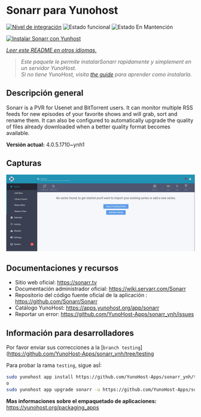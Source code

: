 <!--
Este archivo README esta generado automaticamente<https://github.com/YunoHost/apps/tree/master/tools/readme_generator>
No se debe editar a mano.
-->

# Sonarr para Yunohost

[![Nivel de integración](https://dash.yunohost.org/integration/sonarr.svg)](https://ci-apps.yunohost.org/ci/apps/sonarr/) ![Estado funcional](https://ci-apps.yunohost.org/ci/badges/sonarr.status.svg) ![Estado En Mantención](https://ci-apps.yunohost.org/ci/badges/sonarr.maintain.svg)

[![Instalar Sonarr con Yunhost](https://install-app.yunohost.org/install-with-yunohost.svg)](https://install-app.yunohost.org/?app=sonarr)

*[Leer este README en otros idiomas.](./ALL_README.md)*

> *Este paquete le permite instalarSonarr rapidamente y simplement en un servidor YunoHost.*  
> *Si no tiene YunoHost, visita [the guide](https://yunohost.org/install) para aprender como instalarla.*

## Descripción general

Sonarr is a PVR for Usenet and BitTorrent users. It can monitor multiple RSS feeds for new episodes of your favorite shows and will grab, sort and rename them. It can also be configured to automatically upgrade the quality of files already downloaded when a better quality format becomes available.


**Versión actual:** 4.0.5.1710~ynh1

## Capturas

![Captura de Sonarr](./doc/screenshots/screenshot.jpg)

## Documentaciones y recursos

- Sitio web oficial: <https://sonarr.tv>
- Documentación administrador oficial: <https://wiki.servarr.com/Sonarr>
- Repositorio del código fuente oficial de la aplicación : <https://github.com/Sonarr/Sonarr>
- Catálogo YunoHost: <https://apps.yunohost.org/app/sonarr>
- Reportar un error: <https://github.com/YunoHost-Apps/sonarr_ynh/issues>

## Información para desarrolladores

Por favor enviar sus correcciones a la [`branch testing`](https://github.com/YunoHost-Apps/sonarr_ynh/tree/testing

Para probar la rama `testing`, sigue asÍ:

```bash
sudo yunohost app install https://github.com/YunoHost-Apps/sonarr_ynh/tree/testing --debug
o
sudo yunohost app upgrade sonarr -u https://github.com/YunoHost-Apps/sonarr_ynh/tree/testing --debug
```

**Mas informaciones sobre el empaquetado de aplicaciones:** <https://yunohost.org/packaging_apps>
